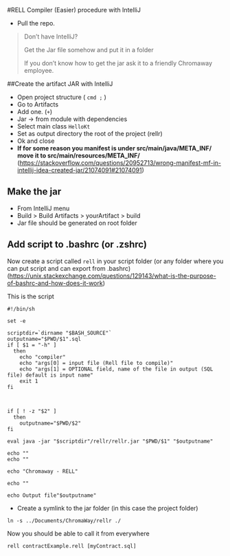 #RELL Compiler (Easier) procedure with IntelliJ

* Pull the repo.

> Don’t have IntelliJ? 
> 
> Get the Jar file somehow and put it in a folder
>
> If you don’t know how to get the jar ask it to a friendly Chromaway employee.

##Create the artifact JAR with IntelliJ 
* Open project structure ( `cmd ;` )
* Go to Artifacts 
* Add one. (`+`)
* Jar -> from module with dependencies
* Select main class `HelloKt`
* Set as output directory the root of the project (rellr) 
* Ok and close
* __If for some reason you manifest is under src/main/java/META_INF/ move it to src/main/resources/META_INF/__ (https://stackoverflow.com/questions/20952713/wrong-manifest-mf-in-intellij-idea-created-jar/21074091#21074091)

## Make the jar
* From IntelliJ menu
* Build > Build Artifacts > yourArtifact > build
* Jar file should be generated on root folder

## Add script to .bashrc (or .zshrc)
Now create a script called `rell` in your script folder (or any folder where you can put script and can export from .bashrc) (https://unix.stackexchange.com/questions/129143/what-is-the-purpose-of-bashrc-and-how-does-it-work)

This is the script
~~~
#!/bin/sh

set -e

scriptdir=`dirname "$BASH_SOURCE"`
outputname="$PWD/$1".sql
if [ $1 = "-h" ]
  then
    echo "compiler"
    echo "args[0] = input file (Rell file to compile)"
    echo "args[1] = OPTIONAL field, name of the file in output (SQL file) default is input name"
    exit 1
fi



if [ ! -z "$2" ]
  then
    outputname="$PWD/$2"
fi

eval java -jar "$scriptdir"/rellr/rellr.jar "$PWD/$1" "$outputname"

echo ""
echo ""

echo "Chromaway - RELL"

echo ""

echo Output file"$outputname"
~~~
* Create a symlink to the jar folder (in this case the project folder)

`ln -s ../Documents/ChromaWay/rellr ./`

Now you should be able to call it from everywhere

~~~
rell contractExample.rell [myContract.sql]
~~~

